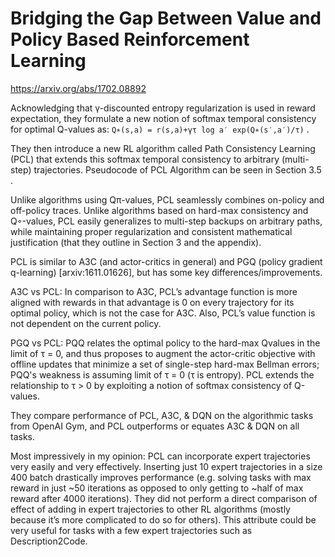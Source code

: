 # Bridging the Gap Between Value and Policy Based Reinforcement Learning

https://arxiv.org/abs/1702.08892

Acknowledging that γ-discounted entropy regularization is used in reward expectation, they formulate a new notion of softmax temporal consistency for optimal Q-values as: 
`Q∗(s,a) = r(s,a)+γτ log a′ exp(Q∗(s′,a′)/τ)` .

They then introduce a new RL algorithm called Path Consistency Learning (PCL) that extends this softmax temporal consistency to arbitrary (multi-step) trajectories. Pseudocode of PCL Algorithm can be seen in Section 3.5 .

Unlike algorithms using Qπ-values, PCL seamlessly combines on-policy and off-policy traces. Unlike algorithms based on hard-max consistency and Q◦-values, PCL easily generalizes to multi-step backups on arbitrary paths, while maintaining proper regularization and consistent mathematical justification (that they outline in Section 3 and the appendix).


PCL is similar to A3C (and actor-critics in general) and PGQ (policy gradient q-learning) [arxiv:1611.01626], but has some key differences/improvements.

A3C vs PCL:
In comparison to A3C, PCL’s advantage function is more aligned with rewards in that advantage is 0 on every trajectory for its optimal policy, which is not the case for A3C. Also, PCL’s value function is not dependent on the current policy.

PGQ vs PCL:
PQQ relates the optimal policy to the hard-max Qvalues in the limit of τ = 0, and thus proposes to augment the actor-critic objective with offline updates that minimize a set of single-step hard-max Bellman errors; PQQ's weakness is assuming limit of τ = 0 (τ is entropy).
PCL extends the relationship to τ > 0 by exploiting a notion of softmax consistency of Q-values.


They compare performance of PCL, A3C, & DQN on the algorithmic tasks from OpenAI Gym, and PCL outperforms or equates A3C & DQN on all tasks.

Most impressively in my opinion:
PCL can incorporate expert trajectories very easily and very effectively.
Inserting just 10 expert trajectories in a size 400 batch drastically improves performance (e.g. solving tasks with max reward in just ~50 iterations as opposed to only getting to ~half of max reward after 4000 iterations).
They did not perform a direct comparison of effect of adding in expert trajectories to other RL algorithms (mostly because it’s more complicated to do so for others).
This attribute could be very useful for tasks with a few expert trajectories such as Description2Code.
